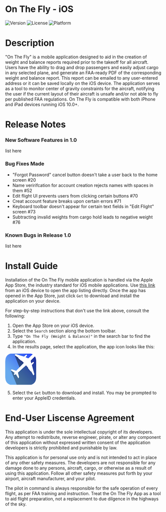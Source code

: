 # On The Fly - iOS
![Version](https://img.shields.io/badge/version-1.0-blue.svg)
![License](https://img.shields.io/badge/license-Apple_Standard-green.svg)
![Platform](https://img.shields.io/badge/platform-iOS-lightgrey.svg)

# Description

"On The Fly" is a mobile application designed to aid in the creation of weight and balance reports required prior to the takeoff for all aircraft. Users have the ability to drag and drop passengers and easily adjust cargo in any selected plane, and generate an FAA-ready PDF of the corresponding weight and balance report. This report can be emailed to any user-entered address or it can be saved locally on the iOS device. The application serves as a tool to monitor center of gravity constraints for the aircraft, notifying the user if the current layout of their aircraft is unsafe and/or not able to fly per published FAA regulations. On The Fly is compatible with both iPhone and iPad devices running iOS 10.0+. 

# Release Notes

### New Software Features in 1.0

list here

### Bug Fixes Made
* "Forgot Password" cancel button doesn't take a user back to the home screen #20
* Name veririfcation for account creation rejects names with spaces in them #52
* Edit flight UI prevents users from clicking certain buttons #70
* Creat account feature breaks upon certain errors #71
* Keyboard toolbar doesn't appear for certain text fields in "Edit Flight" screen #73
* Subtracting invalid weights from cargo hold leads to negative weight #76

### Known Bugs in Release 1.0

list here

# Install Guide

Installation of the On The Fly mobile application is handled via the Apple App Store, the industry standard for iOS mobile applications. 
Use [this link](https://itunes.apple.com/us/app/on-the-fly-weight-balance/id1227535783?ls=1&mt=8) from an iOS device to open the app listing directly. Once the app has opened in the App Store, just click `Get` to download and install the application on your device.

For step-by-step instructions that don't use the link above, consult the following: 
1. Open the App Store on your iOS device. 
2. Select the `Search` section along the bottom toolbar. 
3. Type `"On The Fly (Weight & Balance)"` in the search bar to find the application. 
4. In the results page, select the application, the app icon looks like this: 

![appicon](ReadMePics/appicon_small.png)

5. Select the `Get` button to download and install. You may be prompted to enter your AppleID credentials.

# End-User Liscense Agreement

This application is under the sole intellectual copyright of its developers. Any attempt to redistribute, reverse engineer, pirate, or alter any component of this application without expressed written consent of the application developers is strictly prohibited and punishable by law.

This application is for personal use only and is not intended to act in place of any other safety measures. The developers are not responsible for any damage done to any persons, aircraft, cargo, or otherwise as a result of using this application. Follow all other safety measures put forth by your airport, aircraft manufacturer, and your pilot. 

The pilot in command is always responsible for the safe operation of every flight, as per FAA training and instruction. Treat the On The Fly App as a tool to aid flight preparation, not a replacement to due dilgence in the highways of the sky.
